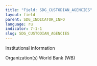 ```yaml
---
title: "Field: SDG_CUSTODIAN_AGENCIES"
layout: field
parent: SDG_INDICATOR_INFO
language: ru
indicator: 7-1-1
slug: SDG_CUSTODIAN_AGENCIES
---
```

Institutional information

Organization(s)
World Bank (WB)